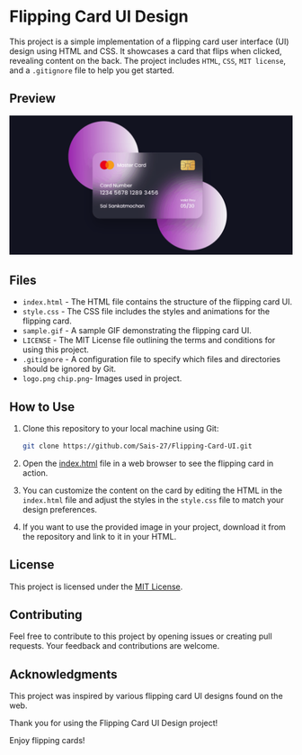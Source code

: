 # Flipping Card UI Design

This project is a simple implementation of a flipping card user interface (UI) design using HTML and CSS. It showcases a card that flips when clicked, revealing content on the back. The project includes `HTML`, `CSS`, `MIT license`, and a `.gitignore` file to help you get started.

## Preview
![Flipping Card UI](https://github.com/Sais-27/Flipping-Card-UI/blob/main/Flipping%20Card%20Design.gif)

## Files
- `index.html` - The HTML file contains the structure of the flipping card UI.
- `style.css` - The CSS file includes the styles and animations for the flipping card.
- `sample.gif` - A sample GIF demonstrating the flipping card UI.
- `LICENSE` - The MIT License file outlining the terms and conditions for using this project.
- `.gitignore` - A configuration file to specify which files and directories should be ignored by Git.
- `logo.png` `chip.png`- Images used in project.

## How to Use
1. Clone this repository to your local machine using Git:
   ```bash
   git clone https://github.com/Sais-27/Flipping-Card-UI.git
2. Open the [index.html](https://github.com/Sais-27/Flipping-Card-UI/blob/main/index.html) file in a web browser to see the flipping card in action.

3. You can customize the content on the card by editing the HTML in the `index.html` file and adjust the styles in the `style.css` file to match your design preferences.

4. If you want to use the provided image in your project, download it from the repository and link to it in your HTML.
## License
This project is licensed under the [MIT License](https://github.com/Sais-27/Flipping-Card-UI/blob/main/LICENSE).

## Contributing
Feel free to contribute to this project by opening issues or creating pull requests. Your feedback and contributions are welcome.

## Acknowledgments
This project was inspired by various flipping card UI designs found on the web.

Thank you for using the Flipping Card UI Design project!

Enjoy flipping cards!
